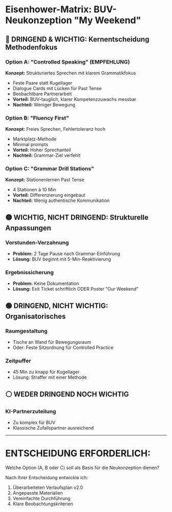 # Eisenhower-Matrix: BUV-Neukonzeption "My Weekend"

## 🔴 DRINGEND & WICHTIG: Kernentscheidung Methodenfokus

### Option A: "Controlled Speaking" (EMPFEHLUNG)
**Konzept:** Strukturiertes Sprechen mit klarem Grammatikfokus
- Feste Paare statt Kugellager
- Dialogue Cards mit Lücken für Past Tense
- Beobachtbare Partnerarbeit
- **Vorteil:** BUV-tauglich, klarer Kompetenzzuwachs messbar
- **Nachteil:** Weniger Bewegung

### Option B: "Fluency First"
**Konzept:** Freies Sprechen, Fehlertoleranz hoch
- Marktplatz-Methode
- Minimal prompts
- **Vorteil:** Hoher Sprechanteil
- **Nachteil:** Grammar-Ziel verfehlt

### Option C: "Grammar Drill Stations"
**Konzept:** Stationenlernen Past Tense
- 4 Stationen à 10 Min
- **Vorteil:** Differenzierung eingebaut
- **Nachteil:** Wenig authentische Kommunikation

## 🟡 WICHTIG, NICHT DRINGEND: Strukturelle Anpassungen

### Vorstunden-Verzahnung
- **Problem:** 2 Tage Pause nach Grammar-Einführung
- **Lösung:** BUV beginnt mit 5-Min-Reaktivierung

### Ergebnissicherung
- **Problem:** Keine Dokumentation
- **Lösung:** Exit Ticket schriftlich ODER Poster "Our Weekend"

## 🟢 DRINGEND, NICHT WICHTIG: Organisatorisches

### Raumgestaltung
- Tische an Wand für Bewegungsraum
- Oder: Feste Sitzordnung für Controlled Practice

### Zeitpuffer
- 45 Min zu knapp für Kugellager
- Lösung: Straffer mit einer Methode

## ⚪ WEDER DRINGEND NOCH WICHTIG

### KI-Partnerzuteilung
- Zu komplex für BUV
- Klassische Zufallspartner ausreichend

---

# ENTSCHEIDUNG ERFORDERLICH:
Welche Option (A, B oder C) soll als Basis für die Neukonzeption dienen?

Nach Ihrer Entscheidung entwickle ich:
1. Überarbeiteten Verlaufsplan v2.0
2. Angepasste Materialien
3. Vereinfachte Durchführung
4. Klare Beobachtungskriterien